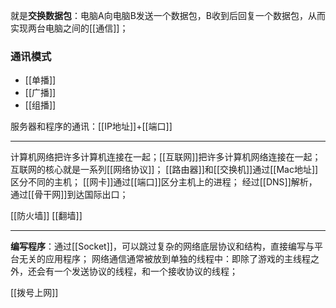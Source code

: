 就是**交换数据包**：电脑A向电脑B发送一个数据包，B收到后回复一个数据包，从而实现两台电脑之间的[[通信]]；
### 通讯模式
- [[单播]]
- [[广播]]
- [[组播]]

服务器和程序的通讯：[[IP地址]]+[[端口]]

***
计算机网络把许多计算机连接在一起；[[互联网]]把许多计算机网络连接在一起；
互联网的核心就是一系列[[网络协议]]；
[[路由器]]和[[交换机]]通过[[Mac地址]]区分不同的主机；
[[网卡]]通过[[端口]]区分主机上的进程；
经过[[DNS]]解析，通过[[骨干网]]到达国际出口；



[[防火墙]]
[[翻墙]]
***
**编写程序**：通过[[Socket]]，可以跳过复杂的网络底层协议和结构，直接编写与平台无关的应用程序；
网络通信通常被放到单独的线程中：即除了游戏的主线程之外，还会有一个发送协议的线程，和一个接收协议的线程；


[[拨号上网]]